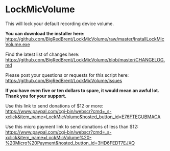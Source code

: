 # LockMicVolume
This will lock your default recording device volume.

**You can download the installer here:**  
https://github.com/BigRedBrent/LockMicVolume/raw/master/InstallLockMicVolume.exe

Find the latest list of changes here:  
https://github.com/BigRedBrent/LockMicVolume/blob/master/CHANGELOG.md

Please post your questions or requests for this script here:  
https://github.com/BigRedBrent/LockMicVolume/issues


**If you have even five or ten dollars to spare, it would mean an awful lot. Thank you for your support.**

Use this link to send donations of $12 or more:  
https://www.paypal.com/cgi-bin/webscr?cmd=_s-xclick&item_name=LockMicVolume&hosted_button_id=E76FTEGUBMACA

Use this micro payment link to send donations of less than $12:  
https://www.paypal.com/cgi-bin/webscr?cmd=_s-xclick&item_name=LockMicVolume%20-%20Micro%20Payment&hosted_button_id=3HD6FEDT7EJXQ
